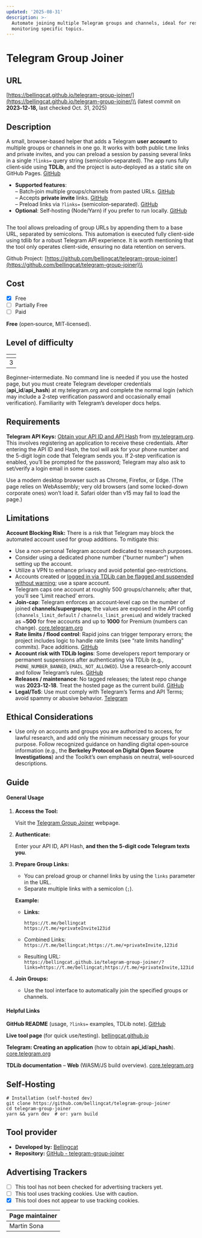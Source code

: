 ```yaml
---
updated: '2025-08-31'
description: >-
  Automate joining multiple Telegram groups and channels, ideal for researchers
  monitoring specific topics.
---
```


# Telegram Group Joiner

## URL

[https://bellingcat.github.io/telegram-group-joiner/](https://bellingcat.github.io/telegram-group-joiner/)\
(latest commit on **2023‑12‑18,** last checked Oct. 31, 2025)

## Description

A small, browser‑based helper that adds a Telegram **user account** to multiple groups or channels in one go. It works with both public t.me links and private invites, and you can preload a session by passing several links in a single `?links=` query string (semicolon‑separated). The app runs fully client‑side using **TDLib**, and the project is auto‑deployed as a static site on GitHub Pages. [GitHub](https://github.com/bellingcat/telegram-group-joiner)

* **Supported features**:\
  – Batch‑join multiple groups/channels from pasted URLs. [GitHub](https://github.com/bellingcat/telegram-group-joiner)\
  – Accepts **private invite** links. [GitHub](https://github.com/bellingcat/telegram-group-joiner)\
  – Preload links via `?links=` (semicolon‑separated). [GitHub](https://github.com/bellingcat/telegram-group-joiner)
* **Optional**: Self‑hosting (Node/Yarn) if you prefer to run locally. [GitHub](https://github.com/bellingcat/telegram-group-joiner)

<figure><img src=".gitbook/assets/grafik.png" alt=""><figcaption></figcaption></figure>

The tool allows preloading of group URLs by appending them to a base URL, separated by semicolons. This automation is executed fully client-side using tdlib for a robust Telegram API experience. It is worth mentioning that the tool only operates client-side, ensuring no data retention on servers.

Github Project: [https://github.com/bellingcat/telegram-group-joiner](https://github.com/bellingcat/telegram-group-joiner)\\

## Cost

* [x] Free
* [ ] Partially Free
* [ ] Paid

**Free** (open‑source, MIT‑licensed).

## Level of difficulty

<table><thead><tr><th data-type="rating" data-max="5"></th></tr></thead><tbody><tr><td>3</td></tr></tbody></table>

Beginner–intermediate. No command line is needed if you use the hosted page, but you must create Telegram developer credentials (**api\_id**/**api\_hash**) at my.telegram.org and complete the normal login (which may include a 2‑step verification password and occasionally email verification). Familiarity with Telegram’s developer docs helps.

## Requirements

**Telegram API Keys:** [Obtain your API ID and API Hash](https://core.telegram.org/api/obtaining_api_id) from [my.telegram.org](https://my.telegram.org). This involves registering an application to receive these credentials. After entering the API ID and Hash, the tool will ask for your phone number and the 5-digit login code that Telegram sends you. If 2‑step verification is enabled, you’ll be prompted for the password; Telegram may also ask to set/verify a login email in some cases.

Use a modern desktop browser such as Chrome, Firefox, or Edge. (The page relies on WebAssembly; very old browsers (and some locked-down corporate ones) won’t load it. Safari older than v15 may fail to load the page.)

## Limitations

**Account Blocking Risk:** There is a risk that Telegram may block the automated account used for group additions. To mitigate this:

* Use a non-personal Telegram account dedicated to research purposes.
* Consider using a dedicated phone number ("burner number") when setting up the account.
* Utilize a VPN to enhance privacy and avoid potential geo-restrictions.
* Accounts created or [logged in via TDLib can be flagged and suspended without warning](https://github.com/tdlib/td/issues/2920); use a spare account.
* Telegram caps one account at roughly 500 groups/channels; after that, you’ll see ‘Limit reached’ errors.
* **Join‑cap**: Telegram enforces an account‑level cap on the number of joined **channels/supergroups**; the values are exposed in the API config (`channels_limit_default` / `channels_limit_premium`) and widely tracked as \~**500** for free accounts and up to **1000** for Premium (numbers can change). [core.telegram.org](https://core.telegram.org/api/config?utm_source=chatgpt.com)
* **Rate limits / flood control**: Rapid joins can trigger temporary errors; the project includes logic to handle rate limits (see “rate limits handling” commits). Pace additions. [GitHub](https://github.com/bellingcat/telegram-group-joiner/commits/main)
* **Account risk with TDLib logins**: Some developers report temporary or permanent suspensions after authenticating via TDLib (e.g., `PHONE_NUMBER_BANNED`, `EMAIL_NOT_ALLOWED`). Use a research‑only account and follow Telegram’s rules. [GitHub](https://github.com/tdlib/td/issues/2920)
* **Releases / maintenance**: No tagged releases; the latest repo change was **2023‑12‑18**. Treat the hosted page as the current build. [GitHub](https://github.com/bellingcat/telegram-group-joiner/tags)
* **Legal/ToS**: Use must comply with Telegram’s Terms and API Terms; avoid spammy or abusive behavior. [Telegram](https://telegram.org/tos?utm_source=chatgpt.com)

## Ethical Considerations

* Use only on accounts and groups you are authorized to access, for lawful research, and add only the minimum necessary groups for your purpose. Follow recognized guidance on handling digital open‑source information (e.g., the **Berkeley Protocol on Digital Open Source Investigations**) and the Toolkit’s own emphasis on neutral, well‑sourced descriptions.

## Guide

#### **General Usage**

1.  **Access the Tool:**

    Visit the [Telegram Group Joiner](https://bellingcat.github.io/telegram-group-joiner/) webpage.
2.  **Authenticate:**

    Enter your API ID, API Hash, **and then the 5-digit code Telegram texts you**.
3.  **Prepare Group Links:**

    * You can preload group or channel links by using the `links` parameter in the URL.
    * Separate multiple links with a semicolon (`;`).

    **Example:**

    *   **Links:**

        ```
        https://t.me/bellingcat
        https://t.me/+privateInvite123id
        ```
    * Combined Links:\
      `https://t.me/bellingcat;https://t.me/+privateInvite,123id`
    * Resulting URL:\
      `https://bellingcat.github.io/telegram-group-joiner/?links=https://t.me/bellingcat;https://t.me/+privateInvite,123id`
4. **Join Groups:**
   * Use the tool interface to automatically join the specified groups or channels.

#### Helpful Links

**GitHub README** (usage, `?links=` examples, TDLib note). [GitHub](https://github.com/bellingcat/telegram-group-joiner)

**Live tool page** (for quick use/testing). [bellingcat.github.io](https://bellingcat.github.io/telegram-group-joiner/?utm_source=chatgpt.com)

**Telegram: Creating an application** (how to obtain **api\_id**/**api\_hash**). [core.telegram.org](https://core.telegram.org/api/obtaining_api_id?utm_source=chatgpt.com)

**TDLib documentation** – **Web** (WASM/JS build overview). [core.telegram.org](https://core.telegram.org/tdlib?utm_source=chatgpt.com)

## Self-Hosting

```
# Installation (self-hosted dev)
git clone https://github.com/bellingcat/telegram-group-joiner
cd telegram-group-joiner
yarn && yarn dev  # or: yarn build
```

## Tool provider

* **Developed by:** [Bellingcat](https://www.bellingcat.com/)
* **Repository:** [GitHub - telegram-group-joiner](https://github.com/bellingcat/telegram-group-joiner)

## Advertising Trackers

* [ ] This tool has not been checked for advertising trackers yet.
* [ ] This tool uses tracking cookies. Use with caution.
* [x] This tool does not appear to use tracking cookies.

| Page maintainer |
| --------------- |
| Martin Sona     |
